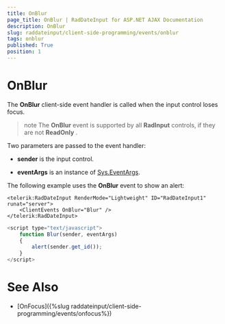 ```yaml
---
title: OnBlur
page_title: OnBlur | RadDateInput for ASP.NET AJAX Documentation
description: OnBlur
slug: raddateinput/client-side-programming/events/onblur
tags: onblur
published: True
position: 1
---
```


# OnBlur





The **OnBlur** client-side event handler is called when the input control loses focus.

>note The **OnBlur** event is supported by all **RadInput** controls, if they are not **ReadOnly** .
>


Two parameters are passed to the event handler:

* **sender** is the input control.

* **eventArgs** is an instance of [Sys.EventArgs](https://www.asp.net/AJAX/Documentation/Live/ClientReference/Sys/EventArgsClass/default.aspx).

The following example uses the **OnBlur** event to show an alert:

````ASPNET
<telerik:RadDateInput RenderMode="Lightweight" ID="RadDateInput1" runat="server">
	<ClientEvents OnBlur="Blur" />
</telerik:RadDateInput>
````



````JavaScript
<script type="text/javascript">
	function Blur(sender, eventArgs)
	{
		alert(sender.get_id());
	}
</script>
````



# See Also

 * [OnFocus]({%slug raddateinput/client-side-programming/events/onfocus%})

